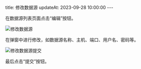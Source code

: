 title: 修改数据源 updateAt: 2023-09-28 10:00:00 ---

在数据源列表页面点击“编辑”按钮。

![修改数据源](../../images/修改数据源.png)

在弹窗中进行修改，如数据源名称、主机、端口、用户名、密码等。

![修改数据源提交](../../images/修改数据源提交.png)

最后点击“提交”按钮。

